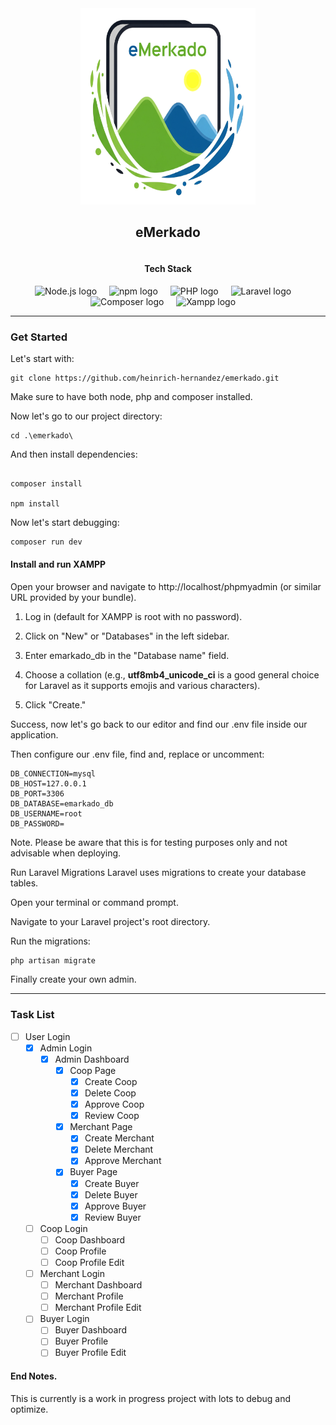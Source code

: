  <div style="display: flex; flex-direction: column; align-items: center; justify-content: center; text-align: center;">
        <div style="text-align: center;">
            <img src="https://github.com/heinrich-hernandez/emerkado/blob/main/app/icons/eMerkado.icon.png" width="280" height="314" alt="eMerkado" />
            <h2>eMerkado</h2>
        </div>
        <div style="text-align: center;">
            <h4>Tech Stack</h4>
            <div>
                <img src="https://cdn.jsdelivr.net/gh/devicons/devicon@latest/icons/nodejs/nodejs-original-wordmark.svg" height="40" alt="Node.js logo" />
                <img width="12" />
                <img src="https://cdn.jsdelivr.net/gh/devicons/devicon@latest/icons/npm/npm-original-wordmark.svg" height="40" alt="npm logo" />
                <img width="12" />
                <img src="https://cdn.jsdelivr.net/gh/devicons/devicon@latest/icons/php/php-original.svg" height="40" alt="PHP logo" />
                <img width="12" />
                <img src="https://cdn.jsdelivr.net/gh/devicons/devicon@latest/icons/laravel/laravel-original.svg" height="40" alt="Laravel logo" />
                <img width="12" />
                <img src="https://cdn.jsdelivr.net/gh/devicons/devicon@latest/icons/composer/composer-original.svg" height="40" alt="Composer logo" />
                <img width="12" />
                <img src="https://upload.wikimedia.org/wikipedia/commons/0/03/Xampp_logo.svg" height="40" alt="Xampp logo" />
                <img width="12" />
            </div>
        </div>
</div>

-----

### Get Started

Let's start with:

```shell
git clone https://github.com/heinrich-hernandez/emerkado.git
```

Make sure to have both node, php and composer installed.


Now let's go to our project directory:

```shell
cd .\emerkado\
```

And then install dependencies:

```shell

composer install

npm install
```

Now let's start debugging:

```shell
composer run dev
```

#### Install and run XAMPP

Open your browser and navigate to http://localhost/phpmyadmin (or similar URL provided by your bundle).

1. Log in (default for XAMPP is root with no password).

2. Click on "New" or "Databases" in the left sidebar.

3. Enter emarkado_db in the "Database name" field.

4. Choose a collation (e.g., <strong>utf8mb4_unicode_ci</strong> is a good general choice for Laravel as it supports emojis and various characters).

5. Click "Create."

Success, now let's go back to our editor and find our .env file inside our application.

Then configure our .env file, find and, replace or uncomment:

```mysql
DB_CONNECTION=mysql
DB_HOST=127.0.0.1
DB_PORT=3306
DB_DATABASE=emarkado_db
DB_USERNAME=root
DB_PASSWORD=
```

Note. Please be aware that this is for testing purposes only and not advisable when deploying.

Run Laravel Migrations
Laravel uses migrations to create your database tables.

Open your terminal or command prompt.

Navigate to your Laravel project's root directory.

Run the migrations:

```php
php artisan migrate
```

Finally create your own admin.


-----

### Task List

- [ ] User Login
    - [x] Admin Login
        - [x] Admin Dashboard
            - [x] Coop Page
                - [x] Create Coop
                - [x] Delete Coop 
                - [x] Approve Coop 
                - [x] Review Coop  
            - [x] Merchant Page
                - [x] Create Merchant
                - [x] Delete Merchant
                - [x] Approve Merchant
            - [x] Buyer Page
                - [x] Create Buyer
                - [x] Delete Buyer
                - [x] Approve Buyer
                - [x] Review Buyer

    - [ ] Coop Login
        - [ ] Coop Dashboard
        - [ ] Coop Profile
        - [ ] Coop Profile Edit

    - [ ] Merchant Login
        - [ ] Merchant Dashboard
        - [ ] Merchant Profile
        - [ ] Merchant Profile Edit
        
    - [ ] Buyer Login
        - [ ] Buyer Dashboard
        - [ ] Buyer Profile
        - [ ] Buyer Profile Edit

#### End Notes.
This is currently is a work in progress project with lots to debug and optimize.